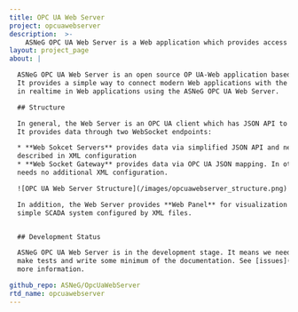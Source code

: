 ```yaml
---
title: OPC UA Web Server
project: opcuawebserver
description:  >-
    ASNeG OPC UA Web Server is a Web application which provides access to OPC UA data via the Internet.
layout: project_page
about: |

  ASNeG OPC UA Web Server is an open source OP UA-Web application based on [ASNeG's OPC UA Stack](/projects/opcuastack).
  It provides a simple way to connect modern Web applications with the OPC UA technology. Any process data can be displayed
  in realtime in Web applications using the ASNeG OPC UA Web Server.

  ## Structure

  In general, the Web Server is an OPC UA client which has JSON API to translate OPC UA data via WebSocket protocol.
  It provides data through two WebSocket endpoints:

  * **Web Sokcet Servers** provides data via simplified JSON API and needs that all the  OPC UA variables are
  described in XML configuration
  * **Web Socket Gateway** provides data via OPC UA JSON mapping. In other words, you must form requests and parse response according to OPC UA Specification. This mode is the best for people who are familiar to OPC UA technology and it
  needs no additional XML configuration.

  ![OPC UA Web Server Structure](/images/opcuawebserver_structure.png)

  In addition, the Web Server provides **Web Panel** for visualization of the process data. **Web Panel** uses a JavaScript library of visual components which can be bound with OPC UA variables. You can use it as a very
  simple SCADA system configured by XML files.


  ## Development Status

  ASNeG OPC UA Web Server is in the development stage. It means we need to add some features (like SSL for HTTP and WebSocket),
  make tests and write some minimum of the documentation. See [issues](https://github.com/ASNeG/OpcUaWebServer/issues) for
  more information.

github_repo: ASNeG/OpcUaWebServer
rtd_name: opcuawebserver
---
```

